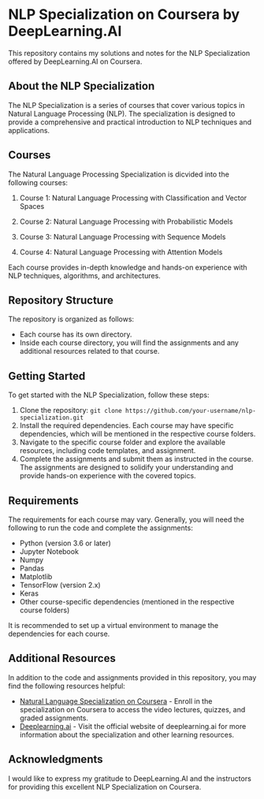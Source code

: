 # NLP Specialization on Coursera by DeepLearning.AI

This repository contains my solutions and notes for the NLP Specialization offered by DeepLearning.AI on Coursera.

## About the NLP Specialization

The NLP Specialization is a series of courses that cover various topics in Natural Language Processing (NLP). The specialization is designed to provide a comprehensive and practical introduction to NLP techniques and applications.

## Courses
The Natural Language Processing Specialization is dicvided into the following courses:

1. Course 1: Natural Language Processing with Classification and Vector Spaces

2. Course 2: Natural Language Processing with Probabilistic Models

3. Course 3: Natural Language Processing with Sequence Models

4. Course 4: Natural Language Processing with Attention Models

Each course provides in-depth knowledge and hands-on experience with NLP techniques, algorithms, and architectures.

## Repository Structure

The repository is organized as follows:

- Each course has its own directory.
- Inside each course directory, you will find the assignments and any additional resources related to that course.

## Getting Started

To get started with the NLP Specialization, follow these steps:

1. Clone the repository: `git clone https://github.com/your-username/nlp-specialization.git`
2. Install the required dependencies. Each course may have specific dependencies, which will be mentioned in the respective course folders.
3. Navigate to the specific course folder and explore the available resources, including code templates, and assignment.
4. Complete the assignments and submit them as instructed in the course. The assignments are designed to solidify your understanding and provide hands-on experience with the covered topics.

## Requirements

The requirements for each course may vary. Generally, you will need the following to run the code and complete the assignments:

- Python (version 3.6 or later)
- Jupyter Notebook
- Numpy
- Pandas
- Matplotlib
- TensorFlow (version 2.x)
- Keras
- Other course-specific dependencies (mentioned in the respective course folders)

It is recommended to set up a virtual environment to manage the dependencies for each course.

## Additional Resources

In addition to the code and assignments provided in this repository, you may find the following resources helpful:

- [Natural Language Specialization on Coursera](https://www.coursera.org/specializations/natural-language-processing) - Enroll in the specialization on Coursera to access the video lectures, quizzes, and graded assignments.
- [Deeplearning.ai](https://www.deeplearning.ai/) - Visit the official website of deeplearning.ai for more information about the specialization and other learning resources.

## Acknowledgments

I would like to express my gratitude to DeepLearning.AI and the instructors for providing this excellent NLP Specialization on Coursera.

